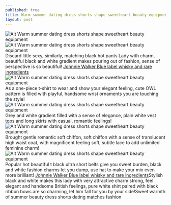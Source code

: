 ```yaml
---
published: true
title: Warm summer dating dress shorts shape sweetheart beauty equipment
layout: post
---
```

![Alt Warm summer dating dress shorts shape sweetheart beauty equipment](https://c2.staticflickr.com/2/1493/25633432463_b16d6563f8_b.jpg)![Alt Warm summer dating dress shorts shape sweetheart beauty equipment](https://c2.staticflickr.com/2/1719/25963213300_de22ac1961_b.jpg)Discard little sexy, similarly, matching black hot pants Lady with charm, beautiful black and white gradient makes pouring out of fashion, sense of perspective is so beautiful! [Johnnie Walker Blue label whisky and rare ingredients](http://bestfendi.tumblr.com/post/137906357623/johnnie-walker-blue-label-whisky-and-rare)![Alt Warm summer dating dress shorts shape sweetheart beauty equipment](https://c2.staticflickr.com/2/1497/25631357574_6d8dcd4831_b.jpg)As a one-piece t-shirt to wear and show your elegant feeling, cute OWL pattern is filled with playful, handsome wrist ornaments you are touching the style!![Alt Warm summer dating dress shorts shape sweetheart beauty equipment](https://c2.staticflickr.com/2/1595/25633451473_11dc79b213_b.jpg)Grey and white gradient filled with a sense of elegance, plain white vest tops and long skirts with casual, romantic feelings!![Alt Warm summer dating dress shorts shape sweetheart beauty equipment](https://c2.staticflickr.com/2/1558/26236126815_29602fa57a_b.jpg)Brought gentle romantic soft chiffon, soft chiffon with a sense of translucent high waist coat, with magnificent feeling soft, subtle lace to add unlimited feminine charm!![Alt Warm summer dating dress shorts shape sweetheart beauty equipment](https://c2.staticflickr.com/2/1593/25633465483_6acf6cf3b0_b.jpg)Popular hot beautiful t black ultra short belts give you sweet burden, black and white fashion charms let you dump, use hat to make your mix even more brilliant! [Johnnie Walker Blue label whisky and rare ingredients](http://bestfendi.tumblr.com/post/137906357623/johnnie-walker-blue-label-whisky-and-rare)Stylish black and white makes this lady with very attractive charm strong, feel elegant and handsome British feelings, pure white shirt paired with black ribbon bows are so charming, let him fall for you by your side!Sweet warmth of summer beauty dress shorts dating matches fashion